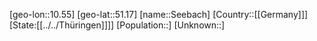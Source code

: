 ﻿---
location: [51.17,10.55]
type: City
tags:
- geo/City


SpocWebEntityId: 34163
isDeleted: false
confidential: public

---
[geo-lon::10.55]
[geo-lat::51.17]
[name::Seebach]
[Country::[[Germany]]]
[State:[[../../Thüringen]]]]
[Population::]
[Unknown::]


